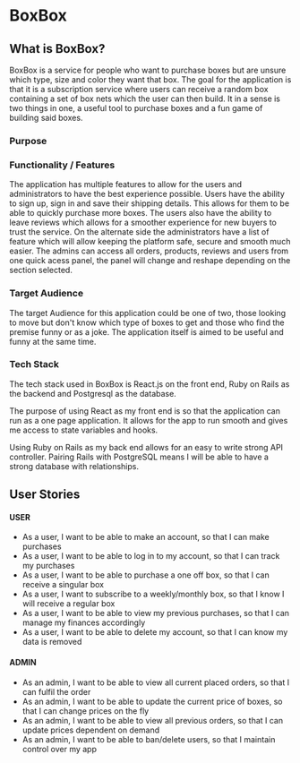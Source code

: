 # BoxBox

## What is BoxBox?
BoxBox is a service for people who want to purchase boxes but are unsure which type, size and color they want that box. The goal for the application is that it is a subscription service where users can receive a random box containing a set of box nets which the user can then build. It in a sense is two things in one, a useful tool to purchase boxes and a fun game of building said boxes.

### Purpose

### Functionality / Features
The application has multiple features to allow for the users and administrators to have the best experience possible. Users have the ability to sign up, sign in and save their shipping details. This allows for them to be able to quickly purchase more boxes. The users also have the ability to leave reviews which allows for a smoother experience for new buyers to trust the service. On the alternate side the administrators have a list of feature which will allow keeping the platform safe, secure and smooth much easier. The admins can access all orders, products, reviews and users from one quick acess panel, the panel will change and reshape depending on the section selected. 

### Target Audience
The target Audience for this application could be one of two, those looking to move but don't know which type of boxes to get and those who find the premise funny or as a joke. The application itself is aimed to be useful and funny at the same time.

### Tech Stack
The tech stack used in BoxBox is React.js on the front end, Ruby on Rails as the backend and Postgresql as the database.

The purpose of using React as my front end is so that the application can run as a one page application. It allows for the app to run smooth and gives me access to state variables and hooks.

Using Ruby on Rails as my back end allows for an easy to write strong API controller. Pairing Rails with PostgreSQL means I will be able to have a strong database with relationships.

## User Stories
#### USER
- As a user, I want to be able to make an account, so that I can make purchases
- As a user, I want to be able to log in to my account, so that I can track my purchases
- As a user, I want to be able to purchase a one off box, so that I can receive a singular box
- As a user, I want to subscribe to a weekly/monthly box, so that I know I will receive a regular box
- As a user, I want to be able to view my previous purchases, so that I can manage my finances accordingly
- As a user, I want to be able to delete my account, so that I can know my data is removed 
#### ADMIN
- As an admin, I want to be able to view all current placed orders, so that I can fulfil the order
- As an admin, I want to be able to update the current price of boxes, so that I can change prices on the fly
- As an admin, I want to be able to view all previous orders, so that I can update prices dependent on demand
- As an admin, I want to be able to ban/delete users, so that I maintain control over my app